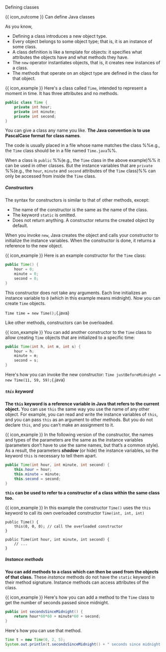 <span id="title">Defining classes</span>

<span id="prereqs"></span>

<span id="outcomes">{{ icon_outcome }} Can define Java classes</span>

<div id="body">

As you know,
* Defining a class introduces a new object type.
* Every object belongs to some object type; that is, it is an instance of some class.
* A class definition is like a template for objects: it specifies what attributes the objects have and what methods they have.
* The `new` operator instantiates objects, that is, it creates new instances of a class.
* The methods that operate on an object type are defined in the class for that object.

<box>

{{ icon_example }} Here's a class called `Time`, intended to represent a moment in time. It has three attributes and no methods.

```java
public class Time {
    private int hour;
    private int minute;
    private int second;
}
```
</box>

You can give a class any name you like. **The Java convention is to use <tooltip content="e.g., `MyHelloWord` rather than `myHelloWorld` or `myhelloword` or `my_hello_world`">PascalCase</tooltip> format for class names**.

The code is <tooltip content="there are exceptions to this rule">usually</tooltip> placed in a file whose name matches the class %%e.g., the `Time` class should be in a file named `Time.java`%%.

When a class is `public` %%(e.g., the `Time` class in the above example)%% it can be used in other classes. But the <tooltip content="Attributes are also called **instance variables**, because each instance has its own variables.">instance variables</tooltip> that are `private` %%(e.g., the `hour`, `minute` and `second` attributes of the `Time` class)%% can only be accessed from inside the `Time` class.

##### Constructors
<div class="indented">

The syntax for <tooltip content="special methods that construct the object and initialize the instance variables">constructors</tooltip> is similar to that of other methods, except:
* The name of the constructor is the same as the name of the class.
* The keyword `static` is omitted.
* Does not return anything. A constructor returns the created object by default.

When you invoke `new`, Java creates the object and calls your constructor to initialize the instance variables. When the constructor is done, it returns a reference to the new object.

<box>

{{ icon_example }} Here is an example constructor for the `Time` class:

```java
public Time() {
    hour = 0;
    minute = 0;
    second = 0;
}
```

This constructor does not take any arguments. Each line initializes an instance variable to `0` (which in this example means midnight).
Now you can create `Time` objects.

`Time time = new Time();`{.java}

</box>

Like other methods, constructors can be <tooltip content="i.e., you can provide multiple constructors with different parameters">overloaded</tooltip>.

<box>

{{ icon_example }} You can add another constructor to the `Time` class to allow creating `Time` objects that are initialized to a specific time:

```java
public Time(int h, int m, int s) {
    hour = h;
    minute = m;
    second = s;
}
```
Here's how you can invoke the new constructor:
`Time justBeforeMidnight = new Time(11, 59, 59);`{.java}
</box>

</div>

##### `this` keyword

<div class="indented">

**The `this` keyword is a reference variable in Java that refers to the <tooltip content="i.e., the enclosing object, or _myself_">current object</tooltip>.** You can use `this` the same way you use the name of any other object. For example, you can read and write the instance variables of `this`, and you can pass `this` as an argument to other methods. But you do not declare `this`, and you can’t make an assignment to it.

<box>

{{ icon_example }} In the following version of the constructor, the names and types of the parameters are the same as the instance variables (parameters don’t have to use the same names, but that’s a common style). As a result, the parameters **_shadow_** (or hide) the instance variables, so the keyword `this` is necessary to tell them apart.
```java
public Time(int hour, int minute, int second) {
    this.hour = hour;
    this.minute = minute;
    this.second = second;
}
```
</box>


**`this` can be used to refer to a constructor of a class within the same class too.**

<box>

{{ icon_example }} In this example the constructor `Time()` uses the `this` keyword to call its own <tooltip content="an overloaded method is a method with the same name but different parameters">overloaded</tooltip> constructor `Time(int, int, int)`

```java{highlight-lines="2, 5-7"}
public Time() {
    this(0, 0, 0); // call the overloaded constructor
}

public Time(int hour, int minute, int second) {
    // ...
}

```

</box>

##### Instance methods

**You can add methods to a class which can then be used from the objects of that class.** These _instance_ methods do not have the `static` keyword in their method signature. Instance methods can access attributes of the class.

<box>

{{ icon_example }} Here's how you can add a method to the `Time` class to get the number of seconds passed since midnight.

```java
public int secondsSinceMidnight() {
    return hour*60*60 + minute*60 + second;
}
```

Here's how you can use that method.
```java
Time t = new Time(0, 2, 5);
System.out.println(t.secondsSinceMidnight() + " seconds since midnight!");
```

</box>

</div>


</div>

<div id="extras">
<include src="exercisesPanel.md" boilerplate/>
</div>
